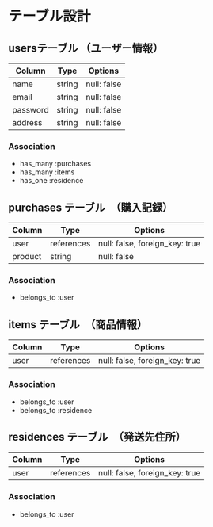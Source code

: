 # テーブル設計

## usersテーブル （ユーザー情報）

| Column   | Type   | Options     |
| -------- | ------ | ----------- |
| name     | string | null: false |
| email    | string | null: false |
| password | string | null: false |
| address  | string | null: false |

### Association

- has_many :purchases
- has_many :items
- has_one  :residence

## purchases テーブル　（購入記録）

| Column | Type       | Options                        |
| ------ | ---------- | ------------------------------ |
| user   | references | null: false, foreign_key: true |
| product| string     | null: false                    |
### Association

- belongs_to :user

## items テーブル　（商品情報）

| Column | Type       | Options                        |
| ------ | ---------- | ------------------------------ |
| user   | references | null: false, foreign_key: true |
### Association

- belongs_to :user
- belongs_to :residence

## residences テーブル　（発送先住所）

| Column  | Type       | Options                        |
| ------- | ---------- | ------------------------------ |
| user    | references | null: false, foreign_key: true |

### Association

- belongs_to :user